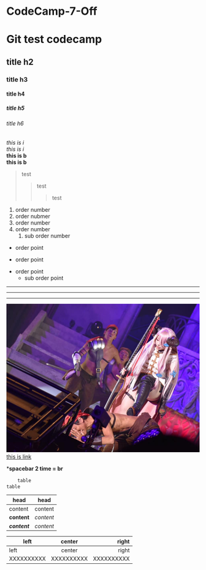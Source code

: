 # CodeCamp-7-Off
# Git test codecamp 
## title h2
### title h3
#### title h4
##### title h5
###### title h6

*this is i*  
_this is i_   
**this is b**  
__this is b__  

>test
>>test
>>>test

1. order number
2. order nubmer
4. order number
65. order number
    1. sub order number

+ order point
- order point
* order point
    * sub order point
***
___
---

![this is picture](/PICTURE/78654179_965566597146825_2035688741661573120_n.jpg)
[this is link](https://www.google.co.th)


***spacebar 2 time = br**

        table
    table
  
| head | head |
-- | --
| content | content |  
| **content** | _content_ |    
| _**content**_ | *content* |   
  
  | left | center | right |
| -- | :--: | --: |
 | left | center | right |
| XXXXXXXXXX | XXXXXXXXXX | XXXXXXXXXX |


